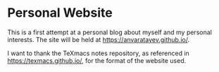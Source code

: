 # Personal Website

This is a first attempt at a personal blog about myself and my personal interests. The site will be held at https://anvaratayev.github.io/.

I want to thank the TeXmacs notes repository, as referenced in https://texmacs.github.io/, for the format of the website used.

